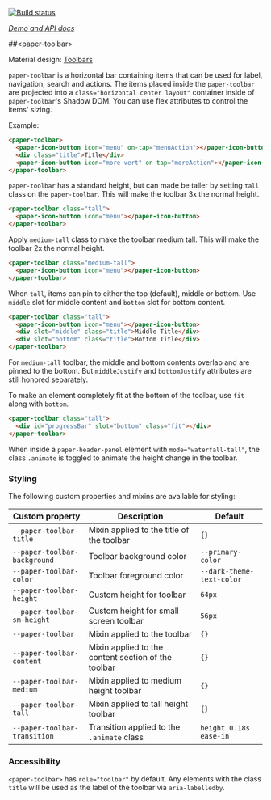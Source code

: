 
<!---

This README is automatically generated from the comments in these files:
paper-toolbar.html

Edit those files, and our readme bot will duplicate them over here!
Edit this file, and the bot will squash your changes :)

The bot does some handling of markdown. Please file a bug if it does the wrong
thing! https://github.com/PolymerLabs/tedium/issues

-->

[![Build status](https://travis-ci.org/PolymerElements/paper-toolbar.svg?branch=master)](https://travis-ci.org/PolymerElements/paper-toolbar)

_[Demo and API docs](https://elements.polymer-project.org/elements/paper-toolbar)_


##&lt;paper-toolbar&gt;

Material design: [Toolbars](https://www.google.com/design/spec/components/toolbars.html)

`paper-toolbar` is a horizontal bar containing items that can be used for
label, navigation, search and actions.  The items placed inside the
`paper-toolbar` are projected into a `class="horizontal center layout"` container inside of
`paper-toolbar`'s Shadow DOM.  You can use flex attributes to control the items'
sizing.

Example:

```html
<paper-toolbar>
  <paper-icon-button icon="menu" on-tap="menuAction"></paper-icon-button>
  <div class="title">Title</div>
  <paper-icon-button icon="more-vert" on-tap="moreAction"></paper-icon-button>
</paper-toolbar>
```

`paper-toolbar` has a standard height, but can made be taller by setting `tall`
class on the `paper-toolbar`. This will make the toolbar 3x the normal height.

```html
<paper-toolbar class="tall">
  <paper-icon-button icon="menu"></paper-icon-button>
</paper-toolbar>
```

Apply `medium-tall` class to make the toolbar medium tall.  This will make the
toolbar 2x the normal height.

```html
<paper-toolbar class="medium-tall">
  <paper-icon-button icon="menu"></paper-icon-button>
</paper-toolbar>
```

When `tall`, items can pin to either the top (default), middle or bottom. Use
`middle` slot for middle content and `bottom` slot for bottom content.

```html
<paper-toolbar class="tall">
  <paper-icon-button icon="menu"></paper-icon-button>
  <div slot="middle" class="title">Middle Title</div>
  <div slot="bottom" class="title">Bottom Title</div>
</paper-toolbar>
```

For `medium-tall` toolbar, the middle and bottom contents overlap and are
pinned to the bottom. But `middleJustify` and `bottomJustify` attributes are
still honored separately.

To make an element completely fit at the bottom of the toolbar, use `fit` along
with `bottom`.

```html
<paper-toolbar class="tall">
  <div id="progressBar" slot="bottom" class="fit"></div>
</paper-toolbar>
```

When inside a `paper-header-panel` element with `mode="waterfall-tall"`, 
the class `.animate` is toggled to animate the height change in the toolbar. 

### Styling

The following custom properties and mixins are available for styling:

Custom property | Description | Default
----------------|-------------|----------
`--paper-toolbar-title`      | Mixin applied to the title of the toolbar | `{}`
`--paper-toolbar-background` | Toolbar background color     | `--primary-color`
`--paper-toolbar-color`      | Toolbar foreground color     | `--dark-theme-text-color`
`--paper-toolbar-height`     | Custom height for toolbar    | `64px`
`--paper-toolbar-sm-height`  | Custom height for small screen toolbar | `56px`
`--paper-toolbar`            | Mixin applied to the toolbar | `{}`
`--paper-toolbar-content`    | Mixin applied to the content section of the toolbar | `{}`
`--paper-toolbar-medium`     | Mixin applied to medium height toolbar | `{}`
`--paper-toolbar-tall`       | Mixin applied to tall height toolbar | `{}`
`--paper-toolbar-transition` | Transition applied to the `.animate` class | `height 0.18s ease-in`

### Accessibility

`<paper-toolbar>` has `role="toolbar"` by default. Any elements with the class `title` will
be used as the label of the toolbar via `aria-labelledby`.



